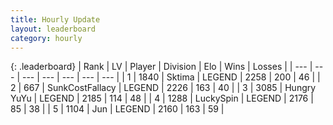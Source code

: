 ```yaml
---
title: Hourly Update
layout: leaderboard
category: hourly
---
```


{: .leaderboard}
| Rank | LV | Player | Division | Elo | Wins | Losses |
| --- | --- | --- | --- | --- | --- | --- |
| <span data-change="0">1</span> | 1840 | <span title="ID: 353063">Sktima</span> | LEGEND | <span data-change="-17">2258</span> | <span data-change="0">200</span> | <span data-change="1">46</span> |
| <span data-change="0">2</span> | 667 | <span title="ID: 402846">SunkCostFallacy</span> | LEGEND | <span data-change="0">2226</span> | <span data-change="0">163</span> | <span data-change="0">40</span> |
| <span data-change="0">3</span> | 3085 | <span title="ID: 164871">Hungry YuYu</span> | LEGEND | <span data-change="0">2185</span> | <span data-change="0">114</span> | <span data-change="0">48</span> |
| <span data-change="0">4</span> | 1288 | <span title="ID: 498412">LuckySpin</span> | LEGEND | <span data-change="0">2176</span> | <span data-change="0">85</span> | <span data-change="0">38</span> |
| <span data-change="0">5</span> | 1104 | <span title="ID: 294236">Jun</span> | LEGEND | <span data-change="0">2160</span> | <span data-change="0">163</span> | <span data-change="0">59</span> |